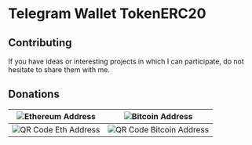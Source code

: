 # Telegram Wallet TokenERC20



## Contributing

If you have ideas or interesting projects in which I can participate, do not hesitate to share them with me.

## Donations

| ![Ethereum Address](https://bcdev.info/wp-content/uploads/2018/10/ethereum_logo.png) | ![Bitcoin Address](https://bcdev.info/wp-content/uploads/2018/10/bitcoin_logo.png) |
| --- | --- |
| ![QR Code Eth Address](https://bcdev.info/wp-content/uploads/2018/10/qr_code_eth_address.png) | ![QR Code Bitcoin Address](https://bcdev.info/wp-content/uploads/2018/10/qr_code_btc_address.png) |
